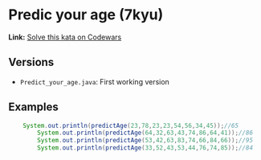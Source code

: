 # Predic your age (7kyu)
**Link:** [Solve this kata on Codewars](https://www.codewars.com/kata/5aff237c578a14752d0035ae)
## Versions
- `Predict_your_age.java`: First working version

## Examples
```java
    System.out.println(predictAge(23,78,23,23,54,56,34,45));//65
		System.out.println(predictAge(64,32,63,43,74,86,64,41));//86
		System.out.println(predictAge(53,42,63,83,74,66,84,66));//95
		System.out.println(predictAge(33,52,43,53,44,76,74,85));//84
